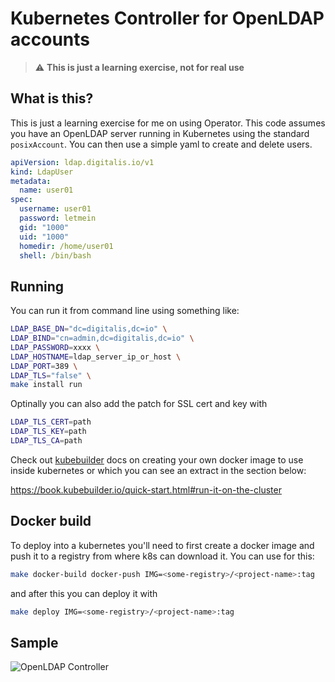 # Kubernetes Controller for OpenLDAP accounts

> :warning: **This is just a learning exercise, not for real use**

## What is this?

This is just a learning exercise for me on using Operator. This code assumes you have an OpenLDAP server running in Kubernetes using the standard `posixAccount`. You can then use a simple yaml to create and delete users.

```yaml
apiVersion: ldap.digitalis.io/v1
kind: LdapUser
metadata:
  name: user01
spec:
  username: user01
  password: letmein
  gid: "1000"
  uid: "1000"
  homedir: /home/user01
  shell: /bin/bash
```

## Running

You can run it from command line using something like:

```sh
LDAP_BASE_DN="dc=digitalis,dc=io" \
LDAP_BIND="cn=admin,dc=digitalis,dc=io" \
LDAP_PASSWORD=xxxx \
LDAP_HOSTNAME=ldap_server_ip_or_host \
LDAP_PORT=389 \
LDAP_TLS="false" \
make install run
```
Optinally you can also add the patch for SSL cert and key with

```sh
LDAP_TLS_CERT=path
LDAP_TLS_KEY=path
LDAP_TLS_CA=path
```

Check out [kubebuilder](https://github.com/kubernetes-sigs/kubebuilder) docs on creating your own docker image to use inside kubernetes or which you can see an extract in the section below:

https://book.kubebuilder.io/quick-start.html#run-it-on-the-cluster

## Docker build

To deploy into a kubernetes you'll need to first create a docker image and push it to a registry from where k8s can download it. You can use for this:

```sh
make docker-build docker-push IMG=<some-registry>/<project-name>:tag
```

and after this you can deploy it with

```sh
make deploy IMG=<some-registry>/<project-name>:tag
```

## Sample

![OpenLDAP Controller](openldap_controller.gif)